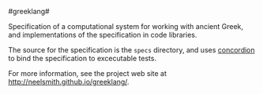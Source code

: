 #greeklang#

Specification of a computational system for working with ancient Greek, and implementations of the specification in code libraries.

The source for the specification is the `specs` directory, and uses 
[concordion](http://concordion.org/) to bind the specification to excecutable tests.

For more information, see the project web site at <http://neelsmith.github.io/greeklang/>.


